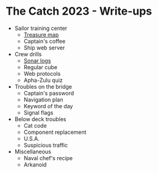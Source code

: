 The Catch 2023 - Write-ups
==========================

- Sailor training center
  - [Treasure map](treasure_map/writeup.md)
  - Captain's coffee
  - Ship web server
- Crew drills
  - [Sonar logs](sonar_logs/writeup.md)
  - Regular cube
  - Web protocols
  - Apha-Zulu quiz
- Troubles on the bridge
  - Captain's password
  - Navigation plan
  - Keyword of the day
  - Signal flags
- Below deck troubles
  - Cat code
  - Component replacement
  - U.S.A.
  - Suspicious traffic
- Miscellaneous
  - Naval chef's recipe
  - Arkanoid
